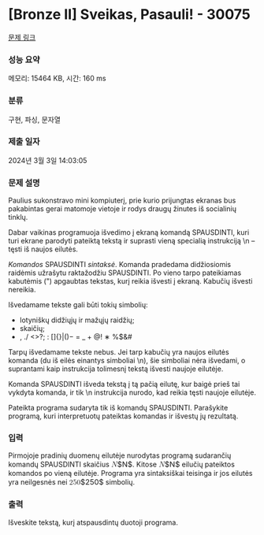 # [Bronze II] Sveikas, Pasauli! - 30075 

[문제 링크](https://www.acmicpc.net/problem/30075) 

### 성능 요약

메모리: 15464 KB, 시간: 160 ms

### 분류

구현, 파싱, 문자열

### 제출 일자

2024년 3월 3일 14:03:05

### 문제 설명

<p>Paulius sukonstravo mini kompiuterį, prie kurio prijungtas ekranas bus pakabintas gerai matomoje vietoje ir rodys draugų žinutes iš socialinių tinklų.</p>

<p>Dabar vaikinas programuoja išvedimo į ekraną komandą SPAUSDINTI, kuri turi ekrane parodyti pateiktą tekstą ir suprasti vieną specialią instrukciją \n – tęsti iš naujos eilutės.</p>

<p><em>Komandos</em> SPAUSDINTI <em>sintaksė</em>. Komanda pradedama didžiosiomis raidėmis užrašytu raktažodžiu SPAUSDINTI. Po vieno tarpo pateikiamas kabutėmis (") apgaubtas tekstas, kurį reikia išvesti į ekraną. Kabučių išvesti nereikia.</p>

<p>Išvedamame tekste gali būti tokių simbolių:</p>

<ul>
	<li>lotyniškų didžiųjų ir mažųjų raidžių;</li>
	<li>skaičių;</li>
	<li>, ./ <>?; : []{}|()− = _ + @! ∗ %$&#</li>
</ul>

<p>Tarpų išvedamame tekste nebus. Jei tarp kabučių yra naujos eilutės komanda (du iš eilės einantys simboliai \n), šie simboliai nėra išvedami, o suprantami kaip instrukcija tolimesnį tekstą išvesti naujoje eilutėje.</p>

<p>Komanda SPAUSDINTI išveda tekstą į tą pačią eilutę, kur baigė prieš tai vykdyta komanda, ir tik \n instrukcija nurodo, kad reikia tęsti naujoje eilutėje.</p>

<p>Pateikta programa sudaryta tik iš komandų SPAUSDINTI. Parašykite programą, kuri interpretuotų pateiktas komandas ir išvestų jų rezultatą.</p>

### 입력 

 <p>Pirmojoje pradinių duomenų eilutėje nurodytas programą sudarančių komandų SPAUSDINTI skaičius <mjx-container class="MathJax" jax="CHTML" style="font-size: 108.2%; position: relative;"><mjx-math class="MJX-TEX" aria-hidden="true"><mjx-mi class="mjx-i"><mjx-c class="mjx-c1D441 TEX-I"></mjx-c></mjx-mi></mjx-math><mjx-assistive-mml unselectable="on" display="inline"><math xmlns="http://www.w3.org/1998/Math/MathML"><mi>N</mi></math></mjx-assistive-mml><span aria-hidden="true" class="no-mathjax mjx-copytext">$N$</span></mjx-container>. Kitose <mjx-container class="MathJax" jax="CHTML" style="font-size: 108.2%; position: relative;"><mjx-math class="MJX-TEX" aria-hidden="true"><mjx-mi class="mjx-i"><mjx-c class="mjx-c1D441 TEX-I"></mjx-c></mjx-mi></mjx-math><mjx-assistive-mml unselectable="on" display="inline"><math xmlns="http://www.w3.org/1998/Math/MathML"><mi>N</mi></math></mjx-assistive-mml><span aria-hidden="true" class="no-mathjax mjx-copytext">$N$</span></mjx-container> eilučių pateiktos komandos po vieną eilutėje. Programa yra sintaksiškai teisinga ir jos eilutės yra neilgesnės nei <mjx-container class="MathJax" jax="CHTML" style="font-size: 108.2%; position: relative;"><mjx-math class="MJX-TEX" aria-hidden="true"><mjx-mn class="mjx-n"><mjx-c class="mjx-c32"></mjx-c><mjx-c class="mjx-c35"></mjx-c><mjx-c class="mjx-c30"></mjx-c></mjx-mn></mjx-math><mjx-assistive-mml unselectable="on" display="inline"><math xmlns="http://www.w3.org/1998/Math/MathML"><mn>250</mn></math></mjx-assistive-mml><span aria-hidden="true" class="no-mathjax mjx-copytext">$250$</span></mjx-container> simbolių.</p>

### 출력 

 <p>Išveskite tekstą, kurį atspausdintų duotoji programa.</p>

